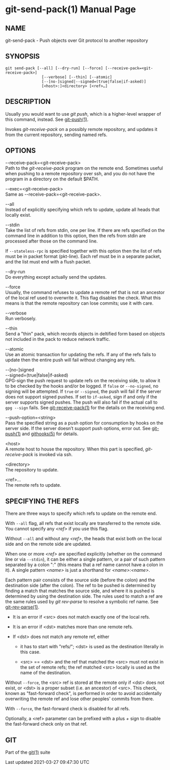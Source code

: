 # git-send-pack(1) Manual Page

## NAME

git-send-pack - Push objects over Git protocol to another repository

## SYNOPSIS

    git send-pack [--all] [--dry-run] [--force] [--receive-pack=<git-receive-pack>]
                    [--verbose] [--thin] [--atomic]
                    [--[no-]signed|--signed=(true|false|if-asked)]
                    [<host>:]<directory> [<ref>…​]

## DESCRIPTION

Usually you would want to use _git push_, which is a higher-level wrapper of this command, instead. See [git-push(1)](git-push.html).

Invokes _git-receive-pack_ on a possibly remote repository, and updates it from the current repository, sending named refs.

## OPTIONS

--receive-pack=&lt;git-receive-pack&gt;  
Path to the _git-receive-pack_ program on the remote end. Sometimes useful when pushing to a remote repository over ssh, and you do not have the program in a directory on the default $PATH.

--exec=&lt;git-receive-pack&gt;  
Same as --receive-pack=&lt;git-receive-pack&gt;.

--all  
Instead of explicitly specifying which refs to update, update all heads that locally exist.

--stdin  
Take the list of refs from stdin, one per line. If there are refs specified on the command line in addition to this option, then the refs from stdin are processed after those on the command line.

If `--stateless-rpc` is specified together with this option then the list of refs must be in packet format (pkt-line). Each ref must be in a separate packet, and the list must end with a flush packet.

--dry-run  
Do everything except actually send the updates.

--force  
Usually, the command refuses to update a remote ref that is not an ancestor of the local ref used to overwrite it. This flag disables the check. What this means is that the remote repository can lose commits; use it with care.

--verbose  
Run verbosely.

--thin  
Send a "thin" pack, which records objects in deltified form based on objects not included in the pack to reduce network traffic.

--atomic  
Use an atomic transaction for updating the refs. If any of the refs fails to update then the entire push will fail without changing any refs.

--\[no-\]signed  
--signed=(true|false|if-asked)  
GPG-sign the push request to update refs on the receiving side, to allow it to be checked by the hooks and/or be logged. If `false` or `--no-signed`, no signing will be attempted. If `true` or `--signed`, the push will fail if the server does not support signed pushes. If set to `if-asked`, sign if and only if the server supports signed pushes. The push will also fail if the actual call to `gpg --sign` fails. See [git-receive-pack(1)](git-receive-pack.html) for the details on the receiving end.

--push-option=&lt;string&gt;  
Pass the specified string as a push option for consumption by hooks on the server side. If the server doesn’t support push options, error out. See [git-push(1)](git-push.html) and [githooks(5)](githooks.html) for details.

&lt;host&gt;  
A remote host to house the repository. When this part is specified, _git-receive-pack_ is invoked via ssh.

&lt;directory&gt;  
The repository to update.

&lt;ref&gt;…​  
The remote refs to update.

## SPECIFYING THE REFS

There are three ways to specify which refs to update on the remote end.

With `--all` flag, all refs that exist locally are transferred to the remote side. You cannot specify any _&lt;ref&gt;_ if you use this flag.

Without `--all` and without any _&lt;ref&gt;_, the heads that exist both on the local side and on the remote side are updated.

When one or more _&lt;ref&gt;_ are specified explicitly (whether on the command line or via `--stdin`), it can be either a single pattern, or a pair of such pattern separated by a colon ":" (this means that a ref name cannot have a colon in it). A single pattern _&lt;name&gt;_ is just a shorthand for _&lt;name&gt;:&lt;name&gt;_.

Each pattern pair consists of the source side (before the colon) and the destination side (after the colon). The ref to be pushed is determined by finding a match that matches the source side, and where it is pushed is determined by using the destination side. The rules used to match a ref are the same rules used by _git rev-parse_ to resolve a symbolic ref name. See [git-rev-parse(1)](git-rev-parse.html).

- It is an error if &lt;src&gt; does not match exactly one of the local refs.

- It is an error if &lt;dst&gt; matches more than one remote refs.

- If &lt;dst&gt; does not match any remote ref, either

  - it has to start with "refs/"; &lt;dst&gt; is used as the destination literally in this case.

  - &lt;src&gt; == &lt;dst&gt; and the ref that matched the &lt;src&gt; must not exist in the set of remote refs; the ref matched &lt;src&gt; locally is used as the name of the destination.

Without `--force`, the &lt;src&gt; ref is stored at the remote only if &lt;dst&gt; does not exist, or &lt;dst&gt; is a proper subset (i.e. an ancestor) of &lt;src&gt;. This check, known as "fast-forward check", is performed in order to avoid accidentally overwriting the remote ref and lose other peoples' commits from there.

With `--force`, the fast-forward check is disabled for all refs.

Optionally, a &lt;ref&gt; parameter can be prefixed with a plus _+_ sign to disable the fast-forward check only on that ref.

## GIT

Part of the [git(1)](git.html) suite

Last updated 2021-03-27 09:47:30 UTC
